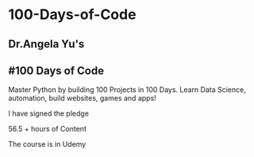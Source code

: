 # 100-Days-of-Code


## Dr.Angela Yu's
## #100 Days of Code
Master Python by building 100 Projects in 100 Days. Learn Data Science, automation, build websites, games and apps!


I have signed the pledge

56.5 + hours of Content

The course is in Udemy
